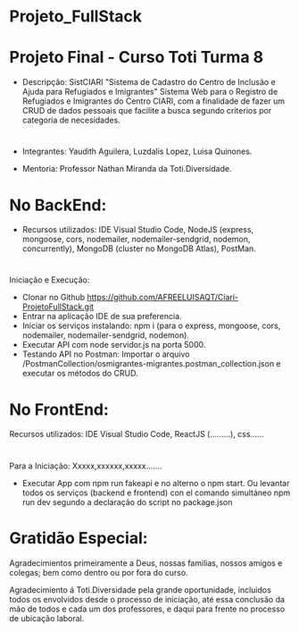 # Projeto_FullStack

# Projeto Final - Curso Toti Turma 8

* Descripção:
SistCIARI "Sistema de Cadastro do Centro de Inclusão e Ajuda para Refugiados e Imigrantes"
Sistema Web para o Registro de Refugiados e Imigrantes do Centro CIARI, com a finalidade de fazer um CRUD de dados pessoais que facilite a busca segundo criterios por categoria de necesidades.
#
* Integrantes:
Yaudith Aguilera,
Luzdalis Lopez,
Luisa Quinones.

* Mentoria: 
Professor Nathan Miranda da Toti.Diversidade.

# No BackEnd:
* Recursos utilizados:
IDE Visual Studio Code, NodeJS (express, mongoose, cors, nodemailer, nodemailer-sendgrid, nodemon, concurrently), MongoDB (cluster no MongoDB Atlas), PostMan.
#
Iniciação e Execução:
* Clonar no Github https://github.com/AFREELUISAQT/Ciari-ProjetoFullStack.git
* Entrar na aplicação IDE de sua preferencia.
* Iniciar os serviços instalando: npm i (para o express, mongoose, cors, nodemailer, nodemailer-sendgrid, nodemon).
* Executar API com node servidor.js na porta 5000.
* Testando API no Postman: Importar o arquivo /PostmanCollection/osmigrantes-migrantes.postman_collection.json e executar os métodos do CRUD.

# No FrontEnd:
Recursos utilizados:
IDE Visual Studio Code, ReactJS (.........), css......
#
Para a Iniciação:
Xxxxx,xxxxxx,xxxxx.......
* Executar App com npm run fakeapi e no alterno o npm start. Ou levantar todos os serviços (backend e frontend) con el comando simultáneo npm run dev segundo a declaração do script no package.json

# Gratidão Especial:

Agradecimientos primeiramente a Deus, nossas familias, nossos amigos e colegas; bem como dentro ou por fora do curso.

Agradecimiento á Toti.Diversidade pela grande oportunidade, incluidos todos os envolvidos desde o processo de iniciação, até essa conclusão da mão de todos e cada um dos professores, e daqui para frente no processo de ubicação laboral.


